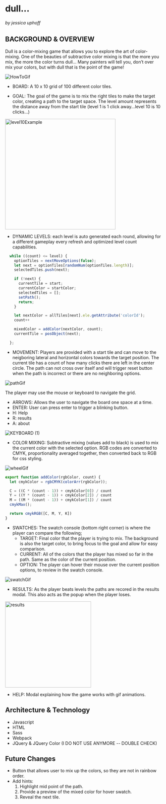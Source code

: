 # dull...
###### by jessica uphoff

## BACKGROUND & OVERVIEW
Dull is a color-mixing game that allows you to explore the art of color-mixing. One of the beauties of subtractive color mixing is that the more you mix, the more the color turns dull… Many painters will tell you, don’t over mix your colors, but with dull that is the point of the game!

![HowToGif](https://user-images.githubusercontent.com/79214086/137531794-fab24e07-1e27-4f48-8db5-26291f4e3696.gif)
 
- BOARD:  A 10 x 10 grid of 100 different color tiles.

- GOAL: The goal of the game is to mix the right tiles to make the target color, creating a path to the target space. The level amount represents the distance away from the start tile (level 1 is 1 click away...level 10 is 10 clicks...)

<img width="356" alt="level10Example" src="https://user-images.githubusercontent.com/79214086/137531377-7f6c8fbc-24f2-4c1d-bc2d-d3d26f1b9f88.png">

- DYNAMIC LEVELS: each level is auto generated each round, allowing for a different gameplay every refresh and optimized level count capabilities. 

```javascript
  while ((count) <= level) {
    optionTiles = nextMoveOptions(false);
    let next = optionTiles[randomNum(optionTiles.length)];
    selectedTiles.push(next);

    if (!next) {
      currentTile = start;
      currentColor = startColor;
      selectedTiles = [];
      setPath();
      return;
    }

    let nextColor = allTiles[next].ele.getAttribute('colorId');
    count++

    mixedColor = addColor(nextColor, count);
    currentTile = posObject(next);

  };
```

- MOVEMENT: Players are provided with a start tile and can move to the neigboring lateral and horizontal colors towards the target position. The current tile has a count of how many clicks there are left in the center circle. The path can not cross over itself and will trigger reset button when the path is incorrect or there are no neighboring options.

![pathGif](https://user-images.githubusercontent.com/79214086/137531518-5c838dcf-8847-4223-8c6e-836d74cfb77d.gif)


The player may use the mouse or keyboard to navigate the grid.
   - ARROWS: Allows the user to navigate the board one space at a time.
   - ENTER: User can press enter to trigger a blinking button.
   - H: Help 
   - R: results
   - A: about

![KEYBOARD (1)](https://user-images.githubusercontent.com/79214086/137531589-2f38cb27-b727-4fc6-a831-749d629942ab.jpg)

- COLOR MIXING: Subtractive mixing (values add to black) is used to mix the current color with the selected option. RGB codes are converted to CMYK, proportionality averaged together, then converted back to RGB for css styling.

![wheelGif](https://user-images.githubusercontent.com/79214086/137533552-8056b8f0-87ff-4816-9e1b-adab98b37764.gif)

```javascript
export function addColor(rgbColor, count) {
  let cmykColor = rgbCMYK(colorArr(rgbColor));

  C = ((C * (count - 1)) + cmykColor[0]) / count
  Y = ((Y * (count - 1)) + cmykColor[2]) / count
  M = ((M * (count - 1)) + cmykColor[1]) / count
  cmykMax();

  return cmykRGB([C, M, Y, K])
}
```

- SWATCHES: The swatch console (bottom right corner) is where the player can compare the following;
   - TARGET: Final color that the player is trying to mix. The background is also the target color, to bring focus to the goal and allow for easy comparison.
   - CURRENT: All of the colors that the player has mixed so far in the path. Same as the color of the current position.
   - OPTION: The player can hover their mouse over the current position options, to review in the swatch console.

![swatchGif](https://user-images.githubusercontent.com/79214086/137531652-ff225707-997b-4def-bf81-47fe7fd6c5ff.gif)

- RESULTS: As the player beats levels the paths are recored in the results modal. This also acts as the popup when the player loses.

<img width="277" alt="results" src="https://user-images.githubusercontent.com/79214086/137532250-13dcc777-03e5-4f38-87b0-73c56d5a3342.png">

- HELP: Modal explaining how the game works with gif animations.


<!-- ## Functionality and MVPs

- Single-page web application, with popup modals for additional information.
- Each level, players are presented with a start position, target tile and a target mixed color.
- Each level they will mix colors creating a path of combinations, trying to land on the target space. 
- Once the player runs out of spaces, the current color and the target color are compared.
   CORRECT:
      - Success message and next level button are added to view.
      - The winning path is added to the results modal for review at anytime.
      - Lives are addded for next round.
   INCORRECT:
      - User can reset board by clicking the 'x' on the current tile or pressing enter.
      - 1 life is removed from total.
- Subtractive color mixing will be used, by converting to RGB to CMYK taking color average.
- 
 -->
<!-- 
## Wireframes
<img src='./wireframe.png' />

- /src
 - /styles
    - sass
 - /assets
    - logo.png
    - buttons...
 - index.js
 - /js
    - gridTile.js
    - color.js
    - mixPthGame.js
    - styleElements.js
    - utils.js
 -->

## Architecture & Technology

-	Javascript
-	HTML
-	Sass
-	Webpack
-  JQuery & JQuery Color (I DO NOT USE ANYMORE -- DOUBLE CHECK)


## Future Changes

- Button that allows user to mix up the colors, so they are not in rainbow order.
- Add hints:
   1. Highlight mid point of the path.
   2. Provide a preview of the mixed color for hover swatch.
   3. Reveal the next tile. 
